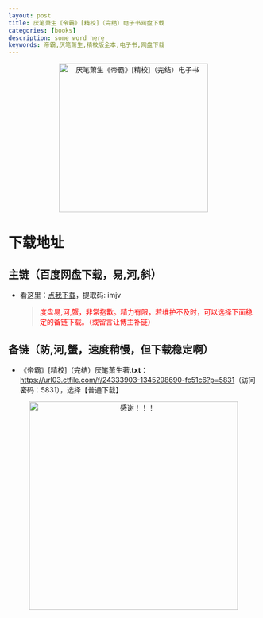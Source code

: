 ```yaml
---
layout: post
title: 厌笔萧生《帝霸》[精校]（完结）电子书网盘下载
categories: [books]
description: some word here
keywords: 帝霸,厌笔萧生,精校版全本,电子书,网盘下载
---
```


<div align="center"><img src="https://qweree.cn/wp-content/uploads/2024/08/di-ba-tuya.jpg" alt="厌笔萧生《帝霸》[精校]（完结）电子书" width="300px" height="auto"></div>

# 下载地址

## 主链（百度网盘下载，易,河,斜）

- 看这里：[点我下载](https://pan.baidu.com/s/1iMXUbSbtZQZjDcqDmnWUyw?pwd=imjv)，提取码: imjv

  > <p style="color:red" >度盘易,河,蟹，非常抱歉。精力有限，若维护不及时，可以选择下面稳定的备链下载。（或留言让博主补链）</p>

## 备链（防,河,蟹，速度稍慢，但下载稳定啊）

- 《帝霸》[精校]（完结）厌笔萧生著.**txt**：<https://url03.ctfile.com/f/24333903-1345298690-fc51c6?p=5831>（访问密码：5831），选择【普通下载】

<div align="center"><img src="https://pic.imgdb.cn/item/661246bf68eb935713c7f81c.gif" alt="感谢！！！" width="420px" height="auto"/></div>
